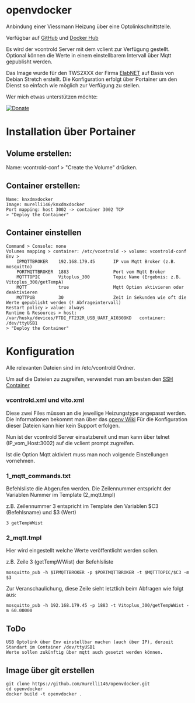 # openvdocker

Anbindung einer Viessmann Heizung über eine Optolinkschnittstelle.

Verfügbar auf [GitHub](https://github.com/murelli146/openvdocker) und [Docker Hub](https://hub.docker.com/r/murelli146/openvdocker)

Es wird der vcontrold Server mit dem vclient zur Verfügung gestellt. Optional können die Werte in einem einstellbarem Intervall über Mqtt gepublisht werden.

Das Image wurde für den TWS2XXX der Firma [ElabNET](https://forum.timberwolf.io) auf Basis von Debian Stretch erstellt.
Die Konfiguration erfolgt über Portainer um den Dienst so einfach wie möglich zur Verfügung zu stellen.

Wer mich etwas unterstützen möchte:

[![Donate](https://img.shields.io/badge/Donate-PayPal-green.svg)](https://paypal.me/murelli146?locale.x=de_DE)


# Installation über Portainer

## Volume erstellen:
Name: vcontrold-conf > "Create the Volume" drücken.

## Container erstellen:
```
Name: knxdmxdocker
Image: murelli146/knxdmxdocker
Port mapping: host 3002 -> container 3002 TCP
> "Deploy the Container"
```
## Container einstellen
```
Command > Console: none
Volumes mapping > container: /etc/vcontrold -> volume: vcontrold-conf
Env >
    IPMQTTBROKER    192.168.179.45       IP vom Mqtt Broker (z.B. mosquitto)
    PORTMQTTBROKER  1883                 Port vom Mqtt Broker
    MQTTTOPIC       Vitoplus_300         Topic Name (Ergebnis: z.B. Vitoplus_300/getTempA)
    MQTT            true                 Mqtt Option aktivieren oder deaktivieren
    MQTTPUB         30                   Zeit in Sekunden wie oft die Werte gepublisht werden (! Abfrageintervall)
Restart policy > value: always
Runtime & Resources > host: /var/husky/devices/FTDI_FT232R_USB_UART_AI0309KD   container: /dev/ttyUSB1
> "Deploy the Container"
```

# Konfiguration

Alle relevanten Dateien sind im /etc/vcontrold Ordner.

Um auf die Dateien zu zugreifen, verwendet man am besten den [SSH Container](https://forum.timberwolf.io/app.php/kb/viewarticle?a=70 )

### vcontrold.xml und vito.xml
Diese zwei Files müssen an die jeweilige Heizungstype angepasst werden. 
Die Informationen bekommt man über das [openv Wiki](https://github.com/openv/openv/wiki)
Für die Konfiguration dieser Dateien kann hier kein Support erfolgen.

Nun ist der vcontrold Server einsatzbereit und man kann über telnet (IP_vom_Host:3002) auf die vclient prompt zugreifen.

Ist die Option Mqtt aktiviert muss man noch volgende Einstellungen vornehmen.

### 1_mqtt_commands.txt
Befehlsliste die Abgerufen werden. 
Die Zeilennummer entspricht der Variablen Nummer im Template (2_mqtt.tmpl)

z.B. Zeilennummer 3 entspricht im Template den Variablen $C3 (Befehlsname) und $3 (Wert)

`3 getTempWWist`

### 2_mqtt.tmpl
Hier wird eingestellt welche Werte veröffentlicht werden sollen.

z.B. Zeile 3 (getTempWWist) der Befehlsliste

`mosquitto_pub -h $IPMQTTBROKER -p $PORTMQTTBROKER -t $MQTTTOPIC/$C3 -m $3`

Zur Veranschaulichung, diese Zeile sieht letztlich beim Abfragen wie folgt aus:

`mosquitto_pub -h 192.168.179.45 -p 1883 -t Vitoplus_300/getTempWWist -m 60.00000`

## ToDo
```
USB Optolink über Env einstellbar machen (auch über IP), derzeit Standart im Container /dev/ttyUSB1
Werte sollen zukünftig über mqtt auch gesetzt werden können.
```

## Image über git erstellen

```
git clone https://github.com/murelli146/openvdocker.git
cd openvdocker
docker build -t openvdocker .

```
